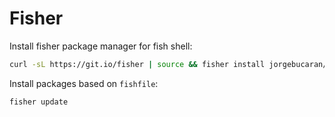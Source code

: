# Fisher

Install fisher package manager for fish shell:

``` sh
curl -sL https://git.io/fisher | source && fisher install jorgebucaran/fisher
```

Install packages based on `fishfile`:

``` sh
fisher update
```
